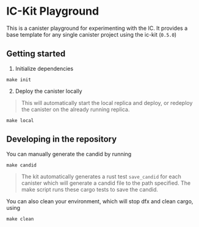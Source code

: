 # IC-Kit Playground

This is a canister playground for experimenting with the IC. It provides a base template for any single canister project using the ic-kit (`0.5.0`)

## Getting started

1) Initialize dependencies

```
make init
```

2) Deploy the canister locally

> This will automatically start the local replica and deploy, or redeploy the canister on the already running replica.

```
make local
```

## Developing in the repository

You can manually generate the candid by running

```
make candid
```

> The kit automatically generates a rust test `save_candid` for each canister which will generate a candid file to the path specified. The make script runs these cargo tests to save the candid. 

You can also clean your environment, which will stop dfx and clean cargo, using

```
make clean
```
